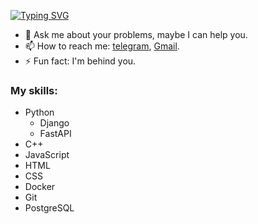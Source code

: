 
<!--
**VasiliyKletkin/VasiliyKletkin** is a ✨ _special_ ✨ repository because its `README.md` (this file) appears on your GitHub profile.

Here are some ideas to get you started:

- 🔭 I’m currently working on ...
- 🌱 I’m currently learning ...
- 👯 I’m looking to collaborate on ...
- 🤔 I’m looking for help with ...
- 💬 Ask me about ...
- 📫 How to reach me: ...
- 😄 Pronouns: ...
- ⚡ Fun fact: ...
-->
[![Typing SVG](https://readme-typing-svg.demolab.com?font=Fira+Code&size=30&pause=1000&color=B5F2F7&width=435&lines=Hi%2C+I%E2%80%99m++Vasiliiy+Kletkin;Backend+Developer)](https://git.io/typing-svg)
- 💬 Ask me about your problems, maybe I can help you.
- 📫 How to reach me: [telegram](https://t.me/vasiliykletkin), [Gmail](vasiliykletkin@gmail.com).
- ⚡ Fun fact: I'm behind you.


### My skills:
- Python
  - Django
  - FastAPI
- C++
- JavaScript
- HTML
- CSS
- Docker
- Git
- PostgreSQL
